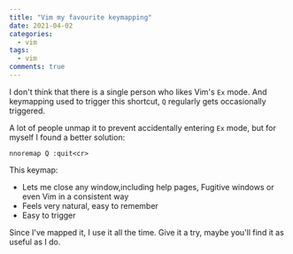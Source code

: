 ```yaml
---
title: "Vim my favourite keymapping"
date: 2021-04-02
categories:
  - vim
tags:
  - vim
comments: true
---
```


I don't think that there is a single person who likes Vim's `Ex` mode.
And keymapping used to trigger this shortcut, `Q` regularly gets occasionally
triggered.

A lot of people unmap it to prevent accidentally entering `Ex` mode, but for
myself I found a better solution:
```vim
nnoremap Q :quit<cr>
```

This keymap:
* Lets me close any window,including help pages, Fugitive windows or even Vim
  in a consistent way
* Feels very natural, easy to remember
* Easy to trigger

Since I've mapped it, I use it all the time. Give it a try, maybe you'll find it
as useful as I do.
